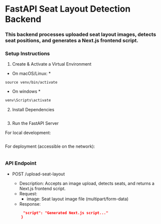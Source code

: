 # FastAPI Seat Layout Detection Backend
### This backend processes uploaded seat layout images, detects seat positions, and generates a Next.js frontend script.

### Setup Instructions
1. Create & Activate a Virtual Environment
* On macOS/Linux: * 

```python3 -m venv venv
source venv/bin/activate
```

* On windows *

```python -m venv venv
venv\Scripts\activate
```

2. Install Dependencies

```python pip install -r requirements.txt
```

3. Run the FastAPI Server

For local development:

```python uvicorn main:app --reload
```

For deployment (accessible on the network):

```python uvicorn main:app --host 0.0.0.0 --port 8000 --reload
```


### API Endpoint
- POST /upload-seat-layout
    - Description: Accepts an image upload, detects seats, and returns a Next.js frontend script.
    - Request:
        - image: Seat layout image file (multipart/form-data)
    - Response:

    ```json {
         "script": "Generated Next.js script..."
        }

    ```
